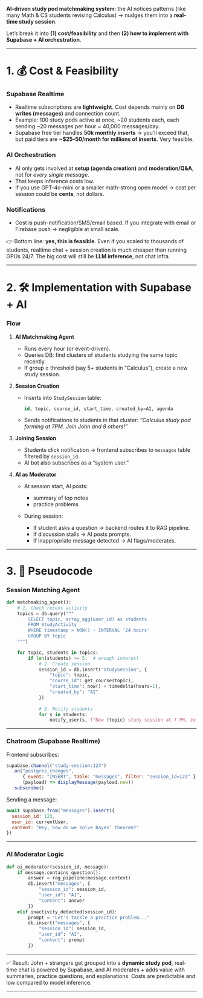  **AI-driven study pod matchmaking system**: the AI notices patterns (like many Math & CS students revising Calculus) → nudges them into a **real-time study session**.

Let’s break it into **(1) cost/feasibility** and then **(2) how to implement with Supabase + AI orchestration**.

---

# 1. 💰 Cost & Feasibility

### Supabase Realtime

* Realtime subscriptions are **lightweight**. Cost depends mainly on **DB writes (messages)** and connection count.
* Example: 100 study pods active at once, ~20 students each, each sending ~20 messages per hour = 40,000 messages/day.
* Supabase free tier handles **50k monthly inserts** → you’ll exceed that, but paid tiers are **~$25–50/month for millions of inserts**. Very feasible.

### AI Orchestration

* AI only gets involved at **setup (agenda creation)** and **moderation/Q&A**, not for *every single message*.
* That keeps inference costs low.
* If you use GPT-4o-mini or a smaller math-strong open model → cost per session could be **cents**, not dollars.

### Notifications

* Cost is push-notification/SMS/email based. If you integrate with email or Firebase push → negligible at small scale.

👉 Bottom line: **yes, this is feasible**. Even if you scaled to thousands of students, realtime chat + session creation is much cheaper than running GPUs 24/7. The big cost will still be **LLM inference**, not chat infra.

---

# 2. 🛠️ Implementation with Supabase + AI

### Flow

1. **AI Matchmaking Agent**

   * Runs every hour (or event-driven).
   * Queries DB: find clusters of students studying the same topic recently.
   * If group ≥ threshold (say 5+ students in “Calculus”), create a new study session.

2. **Session Creation**

   * Inserts into `StudySession` table:

     ```sql
     id, topic, course_id, start_time, created_by=AI, agenda
     ```
   * Sends notifications to students in that cluster:
     *“Calculus study pod forming at 7PM. Join John and 8 others!”*

3. **Joining Session**

   * Students click notification → frontend subscribes to `messages` table filtered by `session_id`.
   * AI bot also subscribes as a “system user.”

4. **AI as Moderator**

   * At session start, AI posts:

     * summary of top notes
     * practice problems
   * During session:

     * If student asks a question → backend routes it to RAG pipeline.
     * If discussion stalls → AI posts prompts.
     * If inappropriate message detected → AI flags/moderates.

---

# 3. 🔧 Pseudocode

### Session Matching Agent

```python
def matchmaking_agent():
    # 1. Check recent activity
    topics = db.query("""
        SELECT topic, array_agg(user_id) as students
        FROM StudyActivity
        WHERE timestamp > NOW() - INTERVAL '24 hours'
        GROUP BY topic
    """)

    for topic, students in topics:
        if len(students) >= 5:  # enough interest
            # 2. Create session
            session_id = db.insert("StudySession", {
                "topic": topic,
                "course_id": get_course(topic),
                "start_time": now() + timedelta(hours=1),
                "created_by": "AI"
            })
            
            # 3. Notify students
            for s in students:
                notify_user(s, f"New {topic} study session at 7 PM. Join here: /session/{session_id}")
```

---

### Chatroom (Supabase Realtime)

Frontend subscribes:

```js
supabase.channel("study-session:123")
  .on("postgres_changes", 
      { event: "INSERT", table: "messages", filter: "session_id=123" }, 
      (payload) => displayMessage(payload.new))
  .subscribe()
```

Sending a message:

```js
await supabase.from("messages").insert({
  session_id: 123,
  user_id: currentUser,
  content: "Hey, how do we solve Bayes’ theorem?"
})
```

---

### AI Moderator Logic

```python
def ai_moderator(session_id, message):
    if message.contains_question():
        answer = rag_pipeline(message.content)
        db.insert("messages", {
            "session_id": session_id,
            "user_id": "AI",
            "content": answer
        })
    elif inactivity_detected(session_id):
        prompt = "Let's tackle a practice problem..."
        db.insert("messages", {
            "session_id": session_id,
            "user_id": "AI",
            "content": prompt
        })
```

---

✅ Result: John + strangers get grouped into a **dynamic study pod**, real-time chat is powered by Supabase, and AI moderates + adds value with summaries, practice questions, and explanations. Costs are predictable and low compared to model inference.

---


